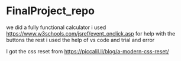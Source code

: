 # FinalProject_repo
we did a fully functional calculator 
i used https://www.w3schools.com/jsref/event_onclick.asp for help with the buttons 
the rest i used the help of vs code and trial and error

I got the css reset from https://piccalil.li/blog/a-modern-css-reset/
